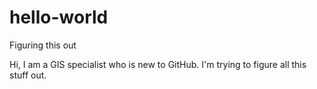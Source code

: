 # hello-world
Figuring this out

Hi, I am a GIS specialist who is new to GitHub. I'm trying to figure all this stuff out.
